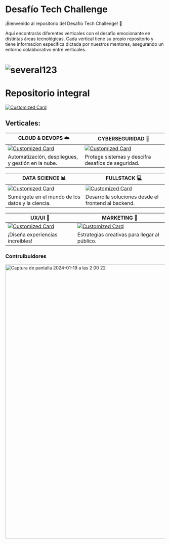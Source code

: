 # Desafío Tech Challenge

¡Bienvenido al repositorio del Desafío Tech Challenge! 🚀

Aquí encontrarás diferentes verticales con el desafío emocionante en distintas áreas tecnológicas. Cada vertical tiene su propio repositorio y tiene informacion especifica dictada por nuestros mentores, asegurando un entorno colabborativo entre verticales.

# [](https://cloudbuilds-client-folgybvrpq-ew.a.run.app/)

# ![several123](https://github.com/The-Bridge-Challenge/.github/assets/143126480/50502a54-930f-4401-b5c5-78c5838881b9)


# Repositorio integral
[![Customized Card](https://github-readme-stats.vercel.app/api/pin/?username=The-Bridge-Challenge&repo=Challenge&title_color=fff&icon_color=f9f9f9&text_color=9f9f9f&bg_color=151515)](https://github.com/The-Bridge-Challenge/Challenge)


## Verticales:
| CLOUD & DEVOPS ☁️                                      | CYBERSEGURIDAD 🔐                                       |
| -------------------------------------------------------- | -------------------------------------------------------- |
| [![Customized Card](https://github-readme-stats.vercel.app/api/pin/?username=The-Bridge-Challenge&repo=CLOUD-DEVOPS&title_color=fff&icon_color=f9f9f9&text_color=9f9f9f&bg_color=151515)](https://github.com/The-Bridge-Challenge/CLOUD-DEVOPS) | [![Customized Card](https://github-readme-stats.vercel.app/api/pin/?username=The-Bridge-Challenge&repo=CYBERSEGURIDAD&title_color=fff&icon_color=f9f9f9&text_color=9f9f9f&bg_color=151515)](https://github.com/The-Bridge-Challenge/CYBERSEGURIDAD) |
| Automatización, despliegues, y gestión en la nube.        | Protege sistemas y descifra desafíos de seguridad.        |

| DATA SCIENCE 📊                                        | FULLSTACK 💻                                           |
| -------------------------------------------------------- | -------------------------------------------------------- |
| [![Customized Card](https://github-readme-stats.vercel.app/api/pin/?username=The-Bridge-Challenge&repo=DATA-SCIENCE&title_color=fff&icon_color=f9f9f9&text_color=9f9f9f&bg_color=151515)](https://github.com/The-Bridge-Challenge/DATA-SCIENCE) | [![Customized Card](https://github-readme-stats.vercel.app/api/pin/?username=The-Bridge-Challenge&repo=FULLSTACK&title_color=fff&icon_color=f9f9f9&text_color=9f9f9f&bg_color=151515)](https://github.com/The-Bridge-Challenge/FULLSTACK) |
| Sumérgete en el mundo de los datos y la ciencia.         | Desarrolla soluciones desde el frontend al backend.      |

| UX/UI 🎨                                               | MARKETING 📢                                           |
| -------------------------------------------------------- | -------------------------------------------------------- |
| [![Customized Card](https://github-readme-stats.vercel.app/api/pin/?username=The-Bridge-Challenge&repo=UX-UI&title_color=fff&icon_color=f9f9f9&text_color=9f9f9f&bg_color=151515)](https://github.com/The-Bridge-Challenge/UX-UI) | [![Customized Card](https://github-readme-stats.vercel.app/api/pin/?username=The-Bridge-Challenge&repo=MARKETING&title_color=fff&icon_color=f9f9f9&text_color=9f9f9f&bg_color=151515)](https://github.com/The-Bridge-Challenge/marketing) |
| ¡Diseña experiencias increíbles!                        | Estrategias creativas para llegar al público.             |

### Contruibuidores
<img width="863" alt="Captura de pantalla 2024-01-19 a las 2 00 22" src="https://github.com/The-Bridge-Challenge/.github/assets/143126480/be94b394-21f1-47bd-b853-81573adfc4d2">
